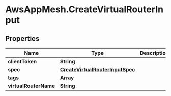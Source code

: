 # AwsAppMesh.CreateVirtualRouterInput

## Properties

Name | Type | Description | Notes
------------ | ------------- | ------------- | -------------
**clientToken** | **String** |  | [optional] 
**spec** | [**CreateVirtualRouterInputSpec**](CreateVirtualRouterInputSpec.md) |  | 
**tags** | **Array** |  | [optional] 
**virtualRouterName** | **String** |  | 


